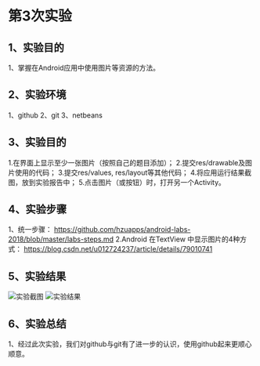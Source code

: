 ﻿# 第3次实验

## 1、实验目的
1、掌握在Android应用中使用图片等资源的方法。

## 2、实验环境
1、github 
2、git
3、netbeans

## 3、实验目的
1.在界面上显示至少一张图片（按照自己的题目添加）；
2.提交res/drawable及图片使用的代码；
3.提交res/values, res/layout等其他代码；
4.将应用运行结果截图，放到实验报告中；
5.点击图片（或按钮）时，打开另一个Activity。

## 4、实验步骤
1、统一步骤：
https://github.com/hzuapps/android-labs-2018/blob/master/labs-steps.md
2.Android 在TextView 中显示图片的4种方式：
https://blog.csdn.net/u012724237/article/details/79010741

## 5、实验结果
![实验截图](https://github.com/545072985/android-labs-2018/blob/master/soft1614080902204/tupian3.1.png)
![实验结果](https://github.com/545072985/android-labs-2018/blob/master/soft1614080902204/tupian3.2.png) 

## 6、实验总结
1、经过此次实验，我们对github与git有了进一步的认识，使用github起来更顺心顺意。

